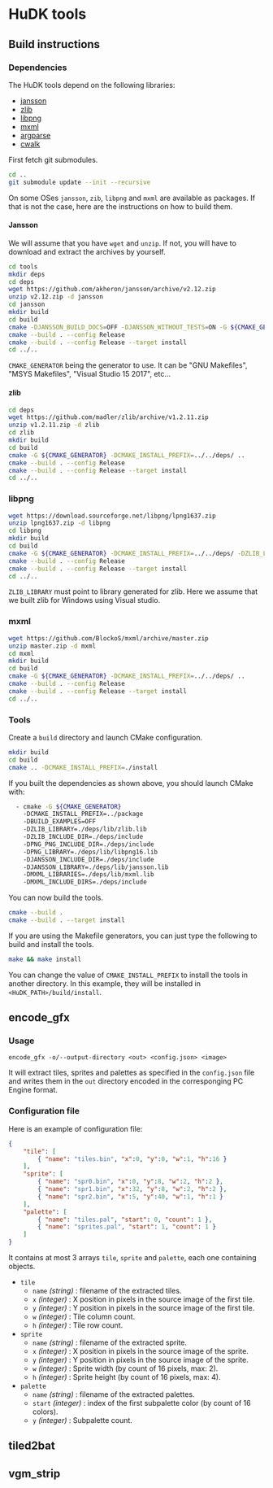 # HuDK tools

## Build instructions

### Dependencies
The HuDK tools depend on the following libraries:
 * [jansson](https://github.com/akheron/jansson/archive/v2.12.zip)
 * [zlib](https://github.com/madler/zlib/archive/v1.2.11.zip)
 * [libpng](https://download.sourceforge.net/libpng/lpng1637.zip)
 * [mxml](https://github.com/BlockoS/mxml/archive/master.zip)
 * [argparse](https://github.com/cofyc/argparse.git)
 * [cwalk](https://github.com/likle/cwalk) 

First fetch git submodules.
```bash
cd ..
git submodule update --init --recursive
```

On some OSes `jansson`, `zib`, `libpng` and `mxml` are available as packages. If that is not the case, here are the instructions on how to build them.

#### Jansson
We will assume that you have `wget` and `unzip`. If not, you will have to download and extract the archives by yourself.
```bash
cd tools
mkdir deps
cd deps
wget https://github.com/akheron/jansson/archive/v2.12.zip
unzip v2.12.zip -d jansson
cd jansson
mkdir build
cd build
cmake -DJANSSON_BUILD_DOCS=OFF -DJANSSON_WITHOUT_TESTS=ON -G ${CMAKE_GENERATOR} -DCMAKE_INSTALL_PREFIX=../../deps/ ..
cmake --build . --config Release
cmake --build . --config Release --target install
cd ../..
```

`CMAKE_GENERATOR` being the generator to use. It can be "GNU Makefiles", "MSYS Makefiles", "Visual Studio 15 2017", etc...

#### zlib
```bash
cd deps
wget https://github.com/madler/zlib/archive/v1.2.11.zip
unzip v1.2.11.zip -d zlib
cd zlib
mkdir build
cd build
cmake -G ${CMAKE_GENERATOR} -DCMAKE_INSTALL_PREFIX=../../deps/ ..
cmake --build . --config Release
cmake --build . --config Release --target install
cd ../..
```
### libpng
```bash
wget https://download.sourceforge.net/libpng/lpng1637.zip
unzip lpng1637.zip -d libpng
cd libpng
mkdir build
cd build
cmake -G ${CMAKE_GENERATOR} -DCMAKE_INSTALL_PREFIX=../../deps/ -DZLIB_LIBRARY=../../deps/lib/zlib.lib -DZLIB_INCLUDE_DIR=../../deps/include ..
cmake --build . --config Release
cmake --build . --config Release --target install
cd ../..
```
`ZLIB_LIBRARY` must point to library generated for zlib. Here we assume that we built zlib for Windows using Visual studio.

### mxml
```bash
wget https://github.com/BlockoS/mxml/archive/master.zip
unzip master.zip -d mxml
cd mxml
mkdir build
cd build
cmake -G ${CMAKE_GENERATOR} -DCMAKE_INSTALL_PREFIX=../../deps/ ..
cmake --build . --config Release
cmake --build . --config Release --target install
cd ../..
```

### Tools

Create a `build` directory and launch CMake configuration.
```bash
mkdir build
cd build
cmake .. -DCMAKE_INSTALL_PREFIX=./install
```

If you built the dependencies as shown above, you should launch CMake with:
```bash
  - cmake -G ${CMAKE_GENERATOR}
    -DCMAKE_INSTALL_PREFIX=../package
    -DBUILD_EXAMPLES=OFF
    -DZLIB_LIBRARY=./deps/lib/zlib.lib
    -DZLIB_INCLUDE_DIR=./deps/include
    -DPNG_PNG_INCLUDE_DIR=./deps/include
    -DPNG_LIBRARY=./deps/lib/libpng16.lib
    -DJANSSON_INCLUDE_DIR=./deps/include
    -DJANSSON_LIBRARY=./deps/lib/jansson.lib
    -DMXML_LIBRARIES=./deps/lib/mxml.lib
    -DMXML_INCLUDE_DIRS=./deps/include
```

You can now build the tools.
```bash
cmake --build .
cmake --build . --target install
```

If you are using the Makefile generators, you can just type the following to build and install the tools.
```bash
make && make install
```

You can change the value of `CMAKE_INSTALL_PREFIX` to install the tools in another directory.
In this example, they will be installed in `<HuDK_PATH>/build/install`.

## encode_gfx

### Usage
```
encode_gfx -o/--output-directory <out> <config.json> <image>
```

It will extract tiles, sprites and palettes as specified in the `config.json` file and writes them in the `out` directory encoded in the corresponging PC Engine format.

### Configuration file

Here is an example of configuration file:
```json
{
    "tile": [
        { "name": "tiles.bin", "x":0, "y":0, "w":1, "h":16 }
    ],
    "sprite": [
        { "name": "spr0.bin", "x":0, "y":8, "w":2, "h":2 },
        { "name": "spr1.bin", "x":32, "y":8, "w":2, "h":2 },
        { "name": "spr2.bin", "x":5, "y":40, "w":1, "h":1 }
    ],
    "palette": [
        { "name": "tiles.pal", "start": 0, "count": 1 },
        { "name": "sprites.pal", "start": 1, "count": 1 }
    ]
}
```

It contains at most 3 arrays `tile`, `sprite` and `palette`, each one containing objects.
* `tile` 
  * `name` _(string)_ : filename of the extracted tiles.
  * `x` _(integer)_ : X position in pixels in the source image of the first tile.
  * `y` _(integer)_ : Y position in pixels in the source image of the first tile.
  * `w` _(integer)_ : Tile column count.
  * `h` _(integer)_ : Tile row count.
* `sprite` 
  * `name` _(string)_ : filename of the extracted sprite.
  * `x` _(integer)_ : X position in pixels in the source image of the sprite.
  * `y` _(integer)_ : Y position in pixels in the source image of the sprite.
  * `w` _(integer)_ : Sprite width (by count of 16 pixels, max: 2).
  * `h` _(integer)_ : Sprite height (by count of 16 pixels, max: 4).
* `palette` 
  * `name` _(string)_ : filename of the extracted palettes.
  * `start` _(integer)_ : index of the first subpalette color (by count of 16 colors).
  * `y` _(integer)_ : Subpalette count.

## tiled2bat

## vgm_strip